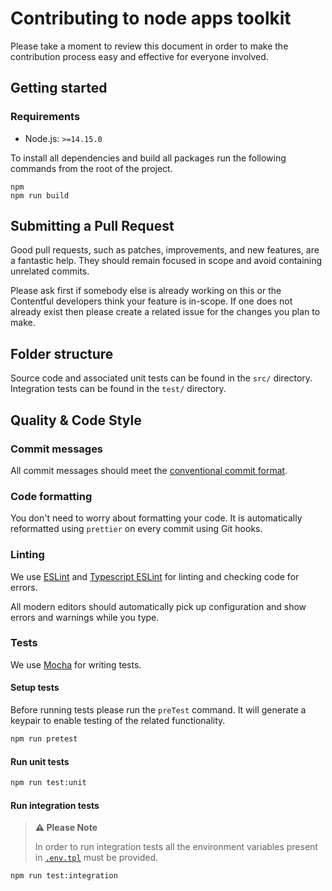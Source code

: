 # Contributing to node apps toolkit

Please take a moment to review this document in order to make the contribution process easy and effective for everyone involved.

## Getting started

### Requirements

- Node.js: `>=14.15.0`

To install all dependencies and build all packages run the following commands from the root of the project.

```
npm
npm run build
```

## Submitting a Pull Request

Good pull requests, such as patches, improvements, and new features, are a fantastic help. They should remain focused in scope and avoid containing unrelated commits.

Please ask first if somebody else is already working on this or the Contentful developers think your feature is in-scope. If one does not already exist then please create a related issue for the changes you plan to make.

## Folder structure

Source code and associated unit tests can be found in the `src/` directory.
Integration tests can be found in the `test/` directory.

## Quality & Code Style

### Commit messages

All commit messages should meet the [conventional commit format](https://github.com/conventional-changelog/commitlint).

### Code formatting

You don't need to worry about formatting your code. It is automatically reformatted using `prettier` on every commit using Git hooks.

### Linting

We use [ESLint](https://eslint.org/) and [Typescript ESLint](https://github.com/typescript-eslint/typescript-eslint) for linting and checking code for errors.

All modern editors should automatically pick up configuration and show errors and warnings while you type.

### Tests

We use [Mocha](https://mochajs.org/) for writing tests.

#### Setup tests

Before running tests please run the `preTest` command. It will generate a keypair to enable testing of the related functionality.

```bash
npm run pretest
```

#### Run unit tests

```bash
npm run test:unit
```

#### Run integration tests

> **:warning: Please Note**
>
> In order to run integration tests all the environment variables present in
> [`.env.tpl`](./.env.tpl) must be provided.

```bash
npm run test:integration
```
